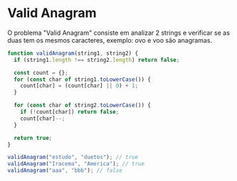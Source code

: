 # Valid Anagram

O problema "Valid Anagram" consiste em analizar 2 strings e verificar se as duas tem os mesmos caracteres, exemplo: ovo e voo são anagramas.

```javascript
function validAnagram(string1, string2) {
  if (string1.length !== string2.length) return false;

  const count = {};
  for (const char of string1.toLowerCase()) {
    count[char] = (count[char] || 0) + 1;
  }

  for (const char of string2.toLowerCase()) {
    if (!count[char]) return false;
    count[char]--;
  }

  return true;
}

validAnagram("estudo", "duetos"); // true
validAnagram("Iracema", "America"); // true
validAnagram("aaa", "bbb"); // false
```

